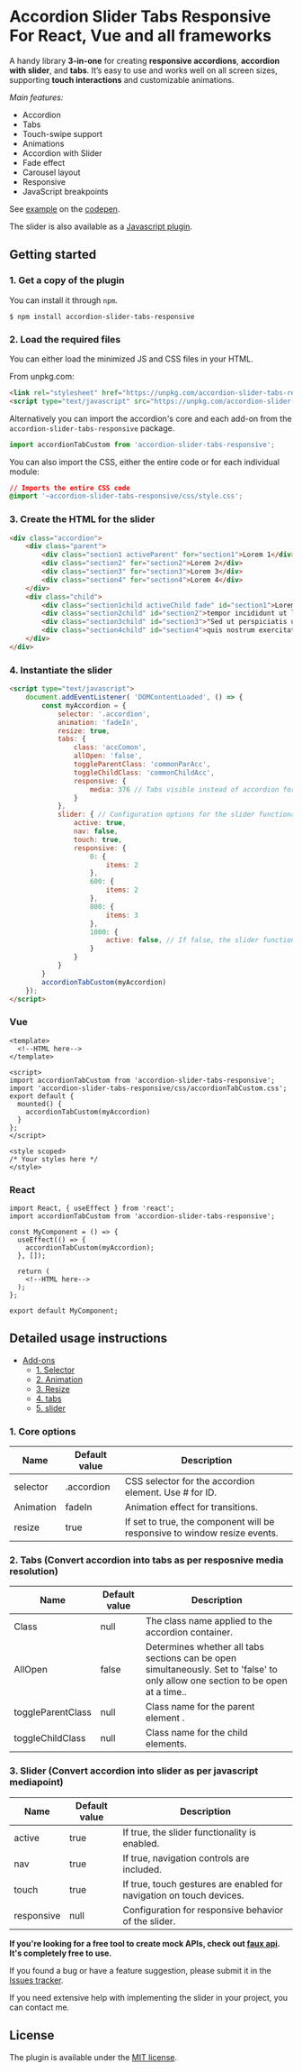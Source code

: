 # Accordion Slider Tabs Responsive For React, Vue and all frameworks #


A handy library __3-in-one__ for creating __responsive accordions__, __accordion with slider__, and __tabs__. It’s easy to use and works well on all screen sizes, supporting __touch interactions__ and customizable animations.

*Main features:* 

* Accordion
* Tabs
* Touch-swipe support
* Animations
* Accordion with Slider
* Fade effect
* Carousel layout
* Responsive
* JavaScript breakpoints

See [example](https://codepen.io/vaibhav-FED/pen/abEjjZG) on the [codepen](https://codepen.io/vaibhav-FED/pen/abEjjZG).

The slider is also available as a [Javascript plugin](https://codepen.io/vaibhav-FED/pen/abEjjZG).

## Getting started ##

### 1. Get a copy of the plugin ###

You can install it through `npm`.

```
$ npm install accordion-slider-tabs-responsive
```

### 2. Load the required files ###

You can either load the minimized JS and CSS files in your HTML.

From unpkg.com:

```html
<link rel="stylesheet" href="https://unpkg.com/accordion-slider-tabs-responsive/css/style.css"/>
<script type="text/javascript" src="https://unpkg.com/accordion-slider-tabs-responsive/src/accordionTabCustomForJS.js"></script>
```


Alternatively you can import the accordion's core and each add-on from the `accordion-slider-tabs-responsive` package.

```js
import accordionTabCustom from 'accordion-slider-tabs-responsive';
```

You can also import the CSS, either the entire code or for each individual module:

```css
// Imports the entire CSS code
@import '~accordion-slider-tabs-responsive/css/style.css';
```


### 3. Create the HTML for the slider ###

```html
<div class="accordion">
    <div class="parent">
        <div class="section1 activeParent" for="section1">Lorem 1</div>
        <div class="section2" for="section2">Lorem 2</div>
        <div class="section3" for="section3">Lorem 3</div>
        <div class="section4" for="section4">Lorem 4</div>
    </div>
    <div class="child">
        <div class="section1child activeChild fade" id="section1">Lorem ipsum dolor sit amet, consectetur adipiscing elit, sed do eiusmod</div>
        <div class="section2child" id="section2">tempor incididunt ut labore et dolore magna aliqua</div>
        <div class="section3child" id="section3">"Sed ut perspiciatis unde omnis iste natus error sit voluptatem accusantium doloremque</div>
        <div class="section4child" id="section4">quis nostrum exercitationem ullam corporis suscipit laboriosam, nisi ut aliquid ex ea commodi consequatur</div>
    </div>
</div>
```

### 4. Instantiate the slider ###

```html
<script type="text/javascript">
	document.addEventListener( 'DOMContentLoaded', () => {
		const myAccordion = {
            selector: '.accordion',
            animation: 'fadeIn',
            resize: true,
            tabs: {
                class: 'accComon',
                allOpen: 'false',
                toggleParentClass: 'commonParAcc',
                toggleChildClass: 'commonChildAcc',
                responsive: {
                    media: 376 // Tabs visible instead of accordion for screen widths less than or equal to this value
                }
            },
            slider: { // Configuration options for the slider functionality within the accordion
                active: true,
                nav: false,
                touch: true,
                responsive: {
                    0: {
                        items: 2
                    },
                    600: {
                        items: 2
                    },
                    800: {
                        items: 3
                    },
                    1000: {
                        active: false, // If false, the slider functionality is disabled for screen widths above 1000px.
                    }
                }
            }
        }
        accordionTabCustom(myAccordion)
	});
</script>
```

### Vue ###

```Vue
<template>
  <!--HTML here-->
</template>

<script>
import accordionTabCustom from 'accordion-slider-tabs-responsive';
import 'accordion-slider-tabs-responsive/css/accordionTabCustom.css';
export default {
  mounted() {
    accordionTabCustom(myAccordion)
  }
};
</script>

<style scoped>
/* Your styles here */
</style>

```

### React ###

```React
import React, { useEffect } from 'react';
import accordionTabCustom from 'accordion-slider-tabs-responsive';

const MyComponent = () => {
  useEffect(() => {
    accordionTabCustom(myAccordion);
  }, []);

  return (
    <!--HTML here-->
  );
};

export default MyComponent;

```



## Detailed usage instructions ##


* [Add-ons](#add-ons)
	* [1. Selector](#selector)
	* [2. Animation](#animation)
	* [3. Resize](#resize)
	* [4. tabs](#tabs)
	* [5. slider](#slider)

### 1. Core options ###

Name | Default value | Description
---|---|---
<span id="selector">selector</span> | .accordion | CSS selector for the accordion element. Use # for ID.
<span id="animation">Animation</span> | fadeIn | Animation effect for transitions.
<span id="resize">resize</span> | true | If set to true, the component will be responsive to window resize events.


### 2. Tabs (Convert accordion into tabs as per resposnive media resolution) ###

Name | Default value | Description
---|---|---
<span id="tabs">Class</span> | null | The class name applied to the accordion container.
<span>AllOpen</span> | false | Determines whether all tabs sections can be open simultaneously. Set to 'false' to only allow one section to be open at a time..
<span>toggleParentClass</span> | null |  Class name for the parent element .
<span>toggleChildClass</span> | null | Class name for the child elements.

### 3. Slider (Convert accordion into slider as per javascript mediapoint) ###

Name | Default value | Description
---|---|---
<span id="slider">active</span> | true |  If true, the slider functionality is enabled.
<span>nav</span> | true |  If true, navigation controls are included.
<span>touch</span> | true |  If true, touch gestures are enabled for navigation on touch devices.
<span>responsive</span> | null | Configuration for responsive behavior of the slider.


__If you're looking for a free tool to create mock APIs, check out [faux api](https://faux-api.com/). It's completely free to use.__


If you found a bug or have a feature suggestion, please submit it in the [Issues tracker](https://github.com/vaibhavER/accordion-slider-tabs-responsive/issues).


If you need extensive help with implementing the slider in your project, you can contact me.

## License ##

The plugin is available under the <a href="https://opensource.org/licenses/MIT">MIT license</a>.